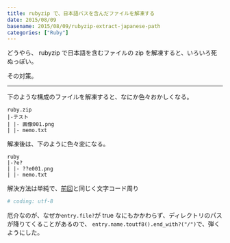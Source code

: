 ```yaml
---
title: rubyzip で、日本語パスを含んだファイルを解凍する
date: 2015/08/09
basename: 2015/08/09/rubyzip-extract-japanese-path
categories: ["Ruby"]
---
```


どうやら、 rubyzip で日本語を含むファイルの zip を解凍すると、いろいろ死ぬっぽい。

その対策。

---

下のような構成のファイルを解凍すると、なにか色々おかしくなる。

```
ruby.zip
|-テスト
| |- 画像001.png
| |- memo.txt
```

解凍後は、下のように色々変になる。

```
ruby
|-?e?
| |- ??e001.png
| |- memo.txt
```

解決方法は単純で、[前回](https://natsuneko.blog/entry/2015/07/30/000000)と同じく文字コード周り

```ruby
# coding: utf-8
```

厄介なのが、なぜか`entry.file?`が true なにもかかわらず、ディレクトリのパスが降りてくることがあるので、 `entry.name.toutf8().end_with?("/")`で、弾くようにした。
